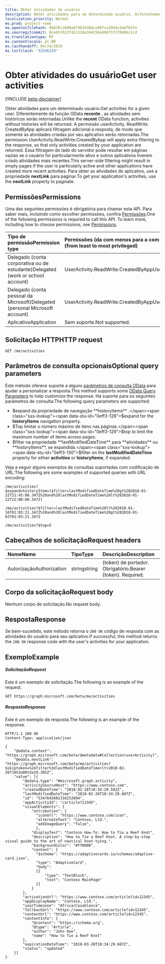 ```yaml
---
title: Obter atividades do usuário
description: Obter atividades para um determinado usuário. Diferentemente da função OData **recente** , as atividades sem históricos serão retornadas. A permissão userActivity. ReadWrite. CreatedByApp aplicará filtragem adicional à resposta, de modo que somente as atividades criadas por seu aplicativo serão retornadas. Essa filtragem do lado do servidor pode resultar em páginas vazias se o usuário for particularmente ativo e outros aplicativos tiverem criado atividades mais recentes. Para obter as atividades do aplicativo, use a propriedade **nextLink** para paginar.
localization_priority: Normal
ms.prod: project-rome
ms.openlocfilehash: 96830c2698a079018368ce907ca39d4cda0f63fe
ms.sourcegitcommit: 0ce657622f42c510a104156a96bf1f1f040bc1cd
ms.translationtype: MT
ms.contentlocale: pt-BR
ms.lasthandoff: 04/24/2019
ms.locfileid: "32546329"
---
```

# <a name="get-user-activities"></a><span data-ttu-id="0eff3-107">Obter atividades do usuário</span><span class="sxs-lookup"><span data-stu-id="0eff3-107">Get user activities</span></span>

[!INCLUDE [beta-disclaimer](../../includes/beta-disclaimer.md)]

<span data-ttu-id="0eff3-108">Obter atividades para um determinado usuário.</span><span class="sxs-lookup"><span data-stu-id="0eff3-108">Get activities for a given user.</span></span> <span data-ttu-id="0eff3-109">Diferentemente da função OData **recente** , as atividades sem históricos serão retornadas.</span><span class="sxs-lookup"><span data-stu-id="0eff3-109">Unlike the **recent** OData function, activities without histories will be returned.</span></span> <span data-ttu-id="0eff3-110">A permissão userActivity. ReadWrite. CreatedByApp aplicará filtragem adicional à resposta, de modo que somente as atividades criadas por seu aplicativo serão retornadas.</span><span class="sxs-lookup"><span data-stu-id="0eff3-110">The permission UserActivity.ReadWrite.CreatedByApp will apply extra filtering to the response, so that only activities created by your application are returned.</span></span> <span data-ttu-id="0eff3-111">Essa filtragem do lado do servidor pode resultar em páginas vazias se o usuário for particularmente ativo e outros aplicativos tiverem criado atividades mais recentes.</span><span class="sxs-lookup"><span data-stu-id="0eff3-111">This server-side filtering might result in empty pages if the user is particularly active and other applications have created more recent activities.</span></span> <span data-ttu-id="0eff3-112">Para obter as atividades do aplicativo, use a propriedade **nextLink** para paginar.</span><span class="sxs-lookup"><span data-stu-id="0eff3-112">To get your application's activities, use the **nextLink** property to paginate.</span></span>

## <a name="permissions"></a><span data-ttu-id="0eff3-113">Permissões</span><span class="sxs-lookup"><span data-stu-id="0eff3-113">Permissions</span></span>

<span data-ttu-id="0eff3-p103">Uma das seguintes permissões é obrigatória para chamar esta API. Para saber mais, incluindo como escolher permissões, confira [Permissões](/graph/permissions-reference).</span><span class="sxs-lookup"><span data-stu-id="0eff3-p103">One of the following permissions is required to call this API. To learn more, including how to choose permissions, see [Permissions](/graph/permissions-reference).</span></span>

|<span data-ttu-id="0eff3-116">Tipo de permissão</span><span class="sxs-lookup"><span data-stu-id="0eff3-116">Permission type</span></span>      | <span data-ttu-id="0eff3-117">Permissões (da com menos para a com mais privilégios)</span><span class="sxs-lookup"><span data-stu-id="0eff3-117">Permissions (from least to most privileged)</span></span>              |
|:--------------------|:---------------------------------------------------------|
|<span data-ttu-id="0eff3-118">Delegado (conta corporativa ou de estudante)</span><span class="sxs-lookup"><span data-stu-id="0eff3-118">Delegated (work or school account)</span></span> | <span data-ttu-id="0eff3-119">UserActivity.ReadWrite.CreatedByApp</span><span class="sxs-lookup"><span data-stu-id="0eff3-119">UserActivity.ReadWrite.CreatedByApp</span></span>    |
|<span data-ttu-id="0eff3-120">Delegado (conta pessoal da Microsoft)</span><span class="sxs-lookup"><span data-stu-id="0eff3-120">Delegated (personal Microsoft account)</span></span> | <span data-ttu-id="0eff3-121">UserActivity.ReadWrite.CreatedByApp</span><span class="sxs-lookup"><span data-stu-id="0eff3-121">UserActivity.ReadWrite.CreatedByApp</span></span>    |
|<span data-ttu-id="0eff3-122">Aplicativo</span><span class="sxs-lookup"><span data-stu-id="0eff3-122">Application</span></span> | <span data-ttu-id="0eff3-123">Sem suporte.</span><span class="sxs-lookup"><span data-stu-id="0eff3-123">Not supported.</span></span> |

## <a name="http-request"></a><span data-ttu-id="0eff3-124">Solicitação HTTP</span><span class="sxs-lookup"><span data-stu-id="0eff3-124">HTTP request</span></span>

<!-- { "blockType": "ignored" } -->

```http
GET /me/activities
```

## <a name="optional-query-parameters"></a><span data-ttu-id="0eff3-125">Parâmetros de consulta opcionais</span><span class="sxs-lookup"><span data-stu-id="0eff3-125">Optional query parameters</span></span>

<span data-ttu-id="0eff3-126">Este método oferece suporte a alguns [parâmetros de consulta OData](https://developer.microsoft.com/graph/docs/concepts/query_parameters) para ajudar a personalizar a resposta.</span><span class="sxs-lookup"><span data-stu-id="0eff3-126">This method supports some [OData Query Parameters](https://developer.microsoft.com/graph/docs/concepts/query_parameters) to help customize the response.</span></span> <span data-ttu-id="0eff3-127">Há suporte para os seguintes parâmetros de consulta:</span><span class="sxs-lookup"><span data-stu-id="0eff3-127">The following query parameters are supported:</span></span>

- <span data-ttu-id="0eff3-128">$expand da propriedade de navegação **historyItems** .</span><span class="sxs-lookup"><span data-stu-id="0eff3-128">$expand for the **historyItems** navigation property.</span></span>
- <span data-ttu-id="0eff3-129">$Top limitar o número máximo de itens nas páginas.</span><span class="sxs-lookup"><span data-stu-id="0eff3-129">$top to limit the maximum number of items across pages.</span></span>
- <span data-ttu-id="0eff3-130">$filter na propriedade **lastModifiedDateTime** para **atividades** ou **historyItems**, se expandida.</span><span class="sxs-lookup"><span data-stu-id="0eff3-130">$filter on the **lastModifiedDateTime** property for either **activities** or **historyItems**, if expanded.</span></span>

<span data-ttu-id="0eff3-131">Veja a seguir alguns exemplos de consultas suportadas com codificação de URL:</span><span class="sxs-lookup"><span data-stu-id="0eff3-131">The following are some examples of supported queries with URL encoding:</span></span>

```
/me/activities?$expand=historyItems($filter=lastModifiedDateTime%20gt%202018-01-22T21:45:00.347Z%20and%20lastModifiedDateTime%20lt%202018-01-22T22:00:00.347Z)

/me/activities?$filter=lastModifiedDateTime%20lt%202018-01-16T01:03:21.347Z%20and%20lastModifiedDateTime%20gt%202018-01-03T01:03:21.347Z

/me/activities?$top=5
```

## <a name="request-headers"></a><span data-ttu-id="0eff3-132">Cabeçalhos de solicitação</span><span class="sxs-lookup"><span data-stu-id="0eff3-132">Request headers</span></span>

|<span data-ttu-id="0eff3-133">Nome</span><span class="sxs-lookup"><span data-stu-id="0eff3-133">Name</span></span> | <span data-ttu-id="0eff3-134">Tipo</span><span class="sxs-lookup"><span data-stu-id="0eff3-134">Type</span></span> | <span data-ttu-id="0eff3-135">Descrição</span><span class="sxs-lookup"><span data-stu-id="0eff3-135">Description</span></span>|
|:----|:-----|:-----------|
|<span data-ttu-id="0eff3-136">Autorização</span><span class="sxs-lookup"><span data-stu-id="0eff3-136">Authorization</span></span> | <span data-ttu-id="0eff3-137">string</span><span class="sxs-lookup"><span data-stu-id="0eff3-137">string</span></span> | <span data-ttu-id="0eff3-p105">{token} de portador. Obrigatório.</span><span class="sxs-lookup"><span data-stu-id="0eff3-p105">Bearer {token}. Required.</span></span>|

## <a name="request-body"></a><span data-ttu-id="0eff3-140">Corpo da solicitação</span><span class="sxs-lookup"><span data-stu-id="0eff3-140">Request body</span></span>

<span data-ttu-id="0eff3-141">Nenhum corpo de solicitação.</span><span class="sxs-lookup"><span data-stu-id="0eff3-141">No request body.</span></span>

## <a name="response"></a><span data-ttu-id="0eff3-142">Resposta</span><span class="sxs-lookup"><span data-stu-id="0eff3-142">Response</span></span>

<span data-ttu-id="0eff3-143">Se bem-sucedido, este método retorna o `200 OK` código de resposta com as atividades do usuário para seu aplicativo.</span><span class="sxs-lookup"><span data-stu-id="0eff3-143">If successful, this method returns the `200 OK` response code with the user's activities for your application.</span></span>

## <a name="example"></a><span data-ttu-id="0eff3-144">Exemplo</span><span class="sxs-lookup"><span data-stu-id="0eff3-144">Example</span></span>

##### <a name="request"></a><span data-ttu-id="0eff3-145">Solicitação</span><span class="sxs-lookup"><span data-stu-id="0eff3-145">Request</span></span>

<span data-ttu-id="0eff3-146">Este é um exemplo de solicitação.</span><span class="sxs-lookup"><span data-stu-id="0eff3-146">The following is an example of the request.</span></span>

<!-- {
  "blockType": "ignored",
  "name": "get_activities"
}-->

```http
GET https://graph.microsoft.com/beta/me/activities
```

##### <a name="response"></a><span data-ttu-id="0eff3-147">Resposta</span><span class="sxs-lookup"><span data-stu-id="0eff3-147">Response</span></span>

<span data-ttu-id="0eff3-148">Este é um exemplo de resposta.</span><span class="sxs-lookup"><span data-stu-id="0eff3-148">The following is an example of the response.</span></span>

<!-- {
  "blockType": "ignored",
  "truncated": true,
  "@odata.type": "Collection(microsoft.graph.activity)"
} -->

```http
HTTP/1.1 200 OK
Content-Type: application/json

{
    "@odata.context": "https://graph.microsoft.com/beta/$metadata#Collection(userActivity)",
    "@odata.nextLink": "https://graph.microsoft.com/beta/me/activities?$skiptoken=%24filter%3dlastModifiedDateTime+lt+2018-02-26T18%3a06%3a19.365Z",
    "value": [{
        "@odata.type": "#microsoft.graph.activity",
        "activitySourceHost": "https://www.contoso.com",
        "createdDateTime": "2018-02-26T18:34:29.592Z",
        "lastModifiedDateTime": "2018-02-26T18:34:29.607Z",
        "id": "5347642601316252694",
        "appActivityId": "/article?12345",
        "visualElements": {
            "attribution": {
              "iconUrl": "https://www.contoso.com/icon",
              "alternateText": "Contoso, Ltd.",
              "addImageQuery": "false",
              },
            "displayText": "Contoso How-To: How to Tie a Reef Knot",
            "description": "How to Tie a Reef Knot. A step-by-step visual guide to the art of nautical knot-tying.",
            "backgroundColor": "#ff0000",
            "content": {
              "$schema": "https://adaptivecards.io/schemas/adaptive-card.json",
              "type": "AdaptiveCard",
              "body":
              [{
                  "type": "TextBlock",
                  "text": "Contoso MainPage"
              }]
            }
        },
        "activationUrl": "https://www.contoso.com/article?id=12345",
        "appDisplayName": "Contoso, Ltd.",
        "userTimezone": "Africa/Casablanca",
        "fallbackUrl": "https://www.contoso.com/article?id=12345",
        "contentUrl": "https://www.contoso.com/article?id=12345",
        "contentInfo": {
            "@context": "https://schema.org",
            "@type": "Article",
            "author": "John Doe",
            "name": "How to Tie a Reef Knot"
        },
        "expirationDateTime": "2018-03-28T18:34:29.607Z",
        "status": "updated"
    }]
}
```

<!-- uuid: 8fcb5dbc-d5aa-4681-8e31-b001d5168d79
2017-06-07 14:57:30 UTC -->
<!--
{
  "type": "#page.annotation",
  "description": "Get activities",
  "keywords": "",
  "section": "documentation",
  "tocPath": "",
  "suppressions": [
    "Error: /api-reference/beta/api/projectrome-get-activities.md:\r\n      Exception processing links.\r\n    System.ArgumentException: Link Definition was null. Link text: !INCLUDE [beta-disclaimer](../../includes/beta-disclaimer.md)\r\n      at ApiDoctor.Validation.DocFile.get_LinkDestinations()\r\n      at ApiDoctor.Validation.DocSet.ValidateLinks(Boolean includeWarnings, String[] relativePathForFiles, IssueLogger issues, Boolean requireFilenameCaseMatch, Boolean printOrphanedFiles)"
  ]
}
-->
